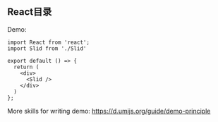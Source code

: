 ## React目录

Demo:

```tsx
import React from 'react';
import Slid from './Slid'

export default () => {
  return (
    <div>
      <Slid />
    </div>
  )
};
```

More skills for writing demo: https://d.umijs.org/guide/demo-principle
